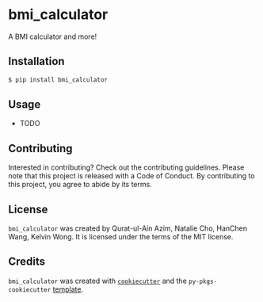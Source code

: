 # bmi_calculator

A BMI calculator and more!

## Installation

```bash
$ pip install bmi_calculator
```

## Usage

- TODO

## Contributing

Interested in contributing? Check out the contributing guidelines. Please note that this project is released with a Code of Conduct. By contributing to this project, you agree to abide by its terms.

## License

`bmi_calculator` was created by Qurat-ul-Ain Azim, Natalie Cho, HanChen Wang, Kelvin Wong. It is licensed under the terms of the MIT license.

## Credits

`bmi_calculator` was created with [`cookiecutter`](https://cookiecutter.readthedocs.io/en/latest/) and the `py-pkgs-cookiecutter` [template](https://github.com/py-pkgs/py-pkgs-cookiecutter).
